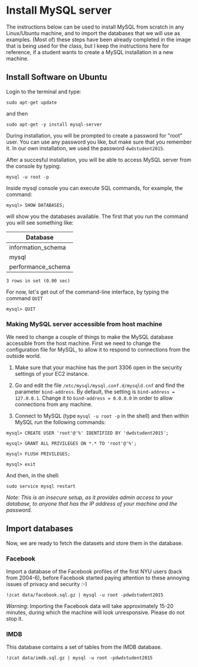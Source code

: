 # Install MySQL server

The instructions below can be used to install MySQL from scratch in any Linux/Ubuntu machine, and to import the databases that we will use as examples. (Most of) these steps have been already completed in the image that is being used for the class, but I keep the instructions here for reference, if a student wants to create a MySQL installation in a new machine.

## Install Software on Ubuntu

Login to the terminal and type:

`sudo apt-get update`

and then

`sudo apt-get -y install mysql-server`

During installation, you will be prompted to create a password for "root" user. You can use any password you like, but make sure that you remember it. In our own installation, we used the password `dwdstudent2015`.

After a succesful installation, you will be able to access MySQL server from the console by typing:

`mysql -u root -p`

Inside mysql console you can execute SQL commands, for example, the command:

`mysql> SHOW DATABASES;`

will show you the databases available. The first that you run the command you will see something like:


| Database           |
|--------------------|
| information_schema |
| mysql              |
| performance_schema |
```
3 rows in set (0.00 sec)
```

For now, let's get out of the command-line interface, by typing the command `QUIT`

`mysql> QUIT`

### Making MySQL server accessible from host machine

We need to change a couple of things to make the MySQL database accessible from the host machine. First we need to change the configuration file for MySQL, to allow it to respond to connections from the outside world. 

1. Make sure that your machine has the port 3306 open in the security settings of your EC2 instance.

2. Go and edit the file `/etc/mysql/mysql.conf.d/mysqld.cnf` and find the parameter `bind-address`. By default, the setting is `bind-address = 127.0.0.1`. Change it to `bind-address = 0.0.0.0` in order to allow connections from any machine.

3. Connect to MySQL (type `mysql -u root -p` in the shell) and then within MySQL run the following commands:

`mysql> CREATE USER 'root'@'%' IDENTIFIED BY 'dwdstudent2015';`

`mysql> GRANT ALL PRIVILEGES ON *.* TO 'root'@'%';`

`mysql> FLUSH PRIVILEGES;`

`mysql> exit`

And then, in the shell:

`sudo service mysql restart`

_Note: This is an insecure setup, as it provides admin access to your database, to anyone that has the IP address of your machine and the password._

## Import databases

Now, we are ready to fetch the datasets and store them in the database.

### Facebook

Import a database of the Facebook profiles of the first NYU users (back from 2004-6), before Facebook started paying attention to these annoying issues of privacy and security :-)

`!zcat data/facebook.sql.gz | mysql -u root -pdwdstudent2015`


_Warning_: Importing the Facebook data will take approximately 15-20 minutes, during which the machine will look unresponsive. Please do not stop it.

### IMDB

This database contains a set of tables from the IMDB database.

`!zcat data/imdb.sql.gz | mysql -u root -pdwdstudent2015`
